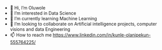 - 👋 Hi, I’m Oluwole
- 👀 I’m interested in Data Science
- 🌱 I’m currently learning Machine Learning
- 💞️ I’m looking to collaborate on Artificial intelligence projects, computer visions and data Engineering
- 📫 How to reach me https://www.linkedin.com/in/kunle-olanipekun-555764225/

<!---
kunle001/kunle001 is a ✨ special ✨ repository because its `README.md` (this file) appears on your GitHub profile.
You can click the Preview link to take a look at your changes.
--->

